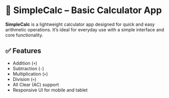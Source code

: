# 🔢 SimpleCalc – Basic Calculator App

**SimpleCalc** is a lightweight calculator app designed for quick and easy arithmetic operations. It’s ideal for everyday use with a simple interface and core functionality.

## ✅ Features

- Addition (`+`)
- Subtraction (`-`)
- Multiplication (`×`)
- Division (`÷`)
- All Clear (AC) support
- Responsive UI for mobile and tablet
  
